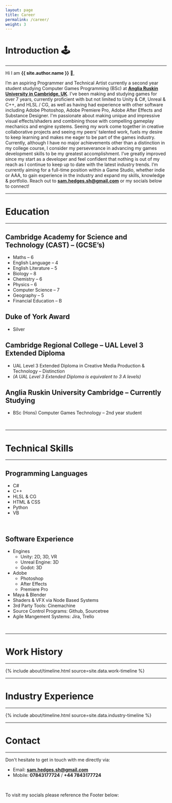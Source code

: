```yaml
---
layout: page
title: Career
permalink: /career/
weight: 3
---
```


# **Introduction 🕹️**

---

Hi I am **{{ site.author.name }}** :wave:,<br>

I’m an aspiring Programmer and Technical Artist currently a second year student studying Computer Games Programming (BSc) at **[Anglia Ruskin University in Cambridge, UK](https://goo.gl/maps/3tmaKfV1jfGMTere9)**. I’ve been making and studying games for over 7 years, currently proficient with but not limited to Unity & C#, Unreal & C++, and HLSL / CG, as well as having had experience with other software including Adobe Photoshop, Adobe Premiere Pro, Adobe After Effects and Substance Designer. I'm passionate about making unique and impressive visual effects/shaders and combining those with compelling gameplay mechanics and engine systems. Seeing my work come together in creative collaborative projects and seeing my peers’ talented work, fuels my desire to keep learning and makes me eager to be part of the games industry. Currently, although I have no major achievements other than a distinction in my college course, I consider my perseverance in advancing my games development skills to be my greatest accomplishment. I’ve greatly improved since my start as a developer and feel confident that nothing is out of my reach as I continue to keep up to date with the latest industry trends. I’m currently aiming for a full-time position within a Game Studio, whether indie or AAA, to gain experience in the industry and expand my skills, knowledge & portfolio. Reach out to **[sam.hedges.sh@gmail.com](mailto:sam.hedges.sh@gmail.com)** or my socials below to connect!

---

# **Education**

---

## Cambridge Academy for Science and Technology (CAST) – (GCSE’s)
- Maths – 6
- English Language – 4
- English Literature – 5
- Biology – 8
- Chemistry – 6
- Physics – 6
- Computer Science – 7
- Geography – 5
- Financial Education – B
 
## Duke of York Award 
- Silver

## Cambridge Regional College – UAL Level 3 Extended Diploma
- UAL Level 3 Extended Diploma in Creative Media Production & Technology – Distinction
- *(A UAL Level 3 Extended Diploma is equivalent to 3 A levels)*

## Anglia Ruskin University Cambridge – Currently Studying
- BSc (Hons) Computer Games Technology – 2nd year student

<p>&nbsp;</p>

---

# **Technical Skills**

---

## Programming Languages
- C#
- C++
- HLSL & CG
- HTML & CSS
- Python
- VB

<p>&nbsp;</p>

## Software Experience
- Engines
    - Unity: 2D, 3D, VR
    - Unreal Engine: 3D
    - Godot: 3D
- Adobe
    - Photoshop
    - After Effects
    - Premiere Pro
- Maya & Blender
- Shaders & VFX via Node Based Systems
- 3rd Party Tools: Cinemachine
- Source Control Programs: Github, Sourcetree
- Agile Mangement Systems: Jira, Trello

<p>&nbsp;</p>

--- 

# **Work History**

---

{% include about/timeline.html source=site.data.work-timeline %}

---

# **Industry Experience**

---

{% include about/timeline.html source=site.data.industry-timeline %}

---

# **Contact**

---

Don't hesitate to get in touch with me directly via:

- Email: **[sam.hedges.sh@gmail.com](mailto:sam.hedges.sh@gmail.com)**
- Mobile: **07843177724** / **+44 7843177724**

<p>&nbsp;</p>

To visit my socials please reference the Footer below:

